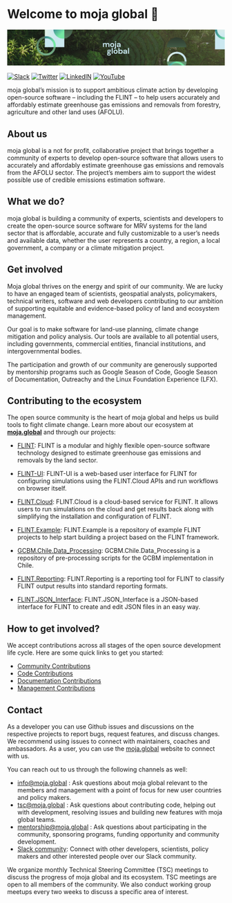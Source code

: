 # Welcome to moja global 👋

![moja-global-banner](https://raw.githubusercontent.com/moja-global/.github/main/profile/moja_global_banner.jpg)

[![Slack](https://img.shields.io/badge/slack-@mojaglobal--community-yellow.svg)](https://mojaglobal.slack.com/)
[![Twitter](https://img.shields.io/badge/twitter-@mojaglobal--twitter-9cf.svg)](https://twitter.com/mojaglobal)
[![LinkedIN](https://img.shields.io/badge/linkedin-@mojaglobal--LinkedIn-lightgray.svg)](https://www.linkedin.com/company/moja-global)
[![YouTube](https://img.shields.io/badge/youtube-@mojaglobal--youtube-red.svg)](https://www.youtube.com/channel/UCfQUrrNP1Xf-Fv4c8uHYXhQ/)

moja global’s mission is to support ambitious climate action by developing open-source software – including the FLINT – to help users accurately and affordably estimate greenhouse gas emissions and removals from forestry, agriculture and other land uses (AFOLU).

## About us

moja global is a not for profit, collaborative project that brings together a community of experts to develop open-source software that allows users to accurately and affordably estimate greenhouse gas emissions and removals from the AFOLU sector. The project’s members aim to support the widest possible use of credible emissions estimation software.

## What we do?

moja global is building a community of experts, scientists and developers to create the open-source source software for MRV systems for the land sector that is affordable, accurate and fully customizable to a user’s needs and available data, whether the user represents a country, a region, a local government, a company or a climate mitigation project.

## Get involved

Moja global thrives on the energy and spirit of our community. We are lucky to have an engaged team of scientists, geospatial analysts, policymakers, technical writers, software and web developers contributing to our ambition of supporting equitable and evidence-based policy of land and ecosystem management.

Our goal is to make software for land-use planning, climate change mitigation and policy analysis. Our tools are available to all potential users, including governments, commercial entities, financial institutions, and intergovernmental bodies.

The participation and growth of our community are generously supported by mentorship programs such as Google Season of Code, Google Season of Documentation, Outreachy and the Linux Foundation Experience (LFX).

## Contributing to the ecosystem

The open source community is the heart of moja global and helps us build tools to fight climate change. Learn more about our ecosystem at [**moja.global**](https://moja.global) and through our projects:

- [FLINT](https://github.com/moja-global/FLINT): FLINT is a modular and highly flexible open-source software technology designed to estimate greenhouse gas emissions and removals by the land sector.

- [FLINT-UI](https://github.com/moja-global/FLINT-UI): FLINT-UI is a web-based user interface for FLINT for configuring simulations using the FLINT.Cloud APIs and run workflows on browser itself.

- [FLINT.Cloud](https://github.com/moja-global/FLINT.Cloud): FLINT.Cloud is a cloud-based service for FLINT. It allows users to run simulations on the cloud and get results back along with simplifying the installation and configuration of FLINT.

- [FLINT.Example](https://github.com/moja-global/FLINT.Example): FLINT.Example is a repository of example FLINT projects to help start building a project based on the FLINT framework. 

- [GCBM.Chile.Data_Processing](https://github.com/moja-global/GCBM.Chile.Data_Preprocessing): GCBM.Chile.Data_Processing is a repository of pre-processing scripts for the GCBM implementation in Chile.

- [FLINT.Reporting](https://github.com/moja-global/FLINT.Reporting): FLINT.Reporting is a reporting tool for FLINT to classify FLINT output results into standard reporting formats.

- [FLINT.JSON_Interface](https://github.com/moja-global/FLINT.JSON_Interface): FLINT.JSON_Interface is a JSON-based interface for FLINT to create and edit JSON files in an easy way.

## How to get involved?

We accept contributions across all stages of the open source development life cycle. Here are some quick links to get you started:

- [Community Contributions](https://github.com/moja-global/About_moja_global/tree/master/Contributing#community-contributions)
- [Code Contributions](https://github.com/moja-global/About_moja_global/tree/master/Contributing#code-contributions)
- [Documentation Contributions](https://github.com/moja-global/About_moja_global/tree/master/Contributing#documentation-contributions)
- [Management Contributions](https://github.com/moja-global/About_moja_global/tree/master/Contributing#management-contributions)

## Contact

As a developer you can use Github issues and discussions on the respective projects to report bugs, request features, and discuss changes. We recommend using issues to connect with maintainers, coaches and ambassadors. As a user, you can use the [moja.global](https://moja.global) website to connect with us.

You can reach out to us through the following channels as well:

- [info@moja.global](mailto:info@moja.global) : Ask questions about moja global relevant to the members and management with a point of focus for new user countries and policy makers.
- [tsc@moja.global](mailto:tsc@moja.global) : Ask questions about contributing code, helping out with development, resolving issues and building new features with moja global teams.
- [mentorship@moja.global](mailto:mentorship@moja.global) : Ask questions about participating in the community, sponsoring programs, funding opportunity and community development.
- [Slack community](https://join.slack.com/t/mojaglobal/shared_invite/zt-o6ta1ug0-rVLjAo460~d7JbZ~HpFFtw ): Connect with other developers, scientists, policy makers and other interested people over our Slack community.

We organize monthly Technical Steering Committee (TSC) meetings to discuss the progress of moja global and its ecosystem. TSC meetings are open to all members of the community. We also conduct working group meetups every two weeks to discuss a specific area of interest. 
